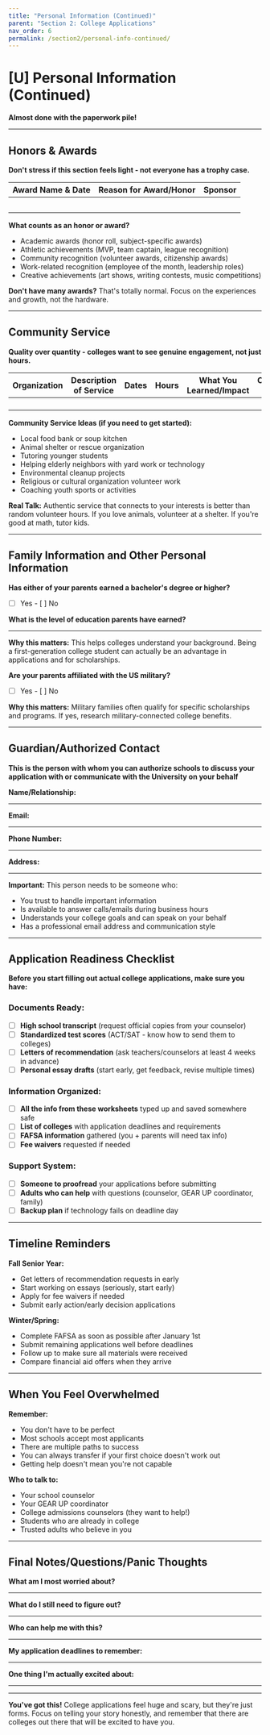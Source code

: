 ```yaml
---
title: "Personal Information (Continued)"
parent: "Section 2: College Applications"
nav_order: 6
permalink: /section2/personal-info-continued/
---
```


# [U] Personal Information (Continued)

**Almost done with the paperwork pile!**

---

## Honors & Awards

**Don't stress if this section feels light - not everyone has a trophy case.**

| **Award Name & Date** | **Reason for Award/Honor** | **Sponsor** |
|-----------------------|----------------------------|-------------|
| | | |
| | | |
| | | |
| | | |
| | | |

**What counts as an honor or award?**
- Academic awards (honor roll, subject-specific awards)
- Athletic achievements (MVP, team captain, league recognition)
- Community recognition (volunteer awards, citizenship awards)
- Work-related recognition (employee of the month, leadership roles)
- Creative achievements (art shows, writing contests, music competitions)

**Don't have many awards?** That's totally normal. Focus on the experiences and growth, not the hardware.

---

## Community Service

**Quality over quantity - colleges want to see genuine engagement, not just hours.**

| **Organization** | **Description of Service** | **Dates** | **Hours** | **What You Learned/Impact** | **Contact Info** |
|------------------|----------------------------|-----------|-----------|----------------------------|------------------|
| | | | | | |
| | | | | | |
| | | | | | |
| | | | | | |

**Community Service Ideas (if you need to get started):**
- Local food bank or soup kitchen
- Animal shelter or rescue organization
- Tutoring younger students
- Helping elderly neighbors with yard work or technology
- Environmental cleanup projects
- Religious or cultural organization volunteer work
- Coaching youth sports or activities

**Real Talk:** Authentic service that connects to your interests is better than random volunteer hours. If you love animals, volunteer at a shelter. If you're good at math, tutor kids.

---

## Family Information and Other Personal Information

**Has either of your parents earned a bachelor's degree or higher?**
- [ ] Yes    - [ ] No

**What is the level of education parents have earned?**
_________________________________________________

**Why this matters:** This helps colleges understand your background. Being a first-generation college student can actually be an advantage in applications and for scholarships.

**Are your parents affiliated with the US military?**
- [ ] Yes    - [ ] No

**Why this matters:** Military families often qualify for specific scholarships and programs. If yes, research military-connected college benefits.

---

## Guardian/Authorized Contact

**This is the person with whom you can authorize schools to discuss your application with or communicate with the University on your behalf**

**Name/Relationship:**
_________________________________________________

**Email:**
_________________________________________________

**Phone Number:**
_________________________________________________

**Address:**
_________________________________________________

**Important:** This person needs to be someone who:
- You trust to handle important information
- Is available to answer calls/emails during business hours
- Understands your college goals and can speak on your behalf
- Has a professional email address and communication style

---

## Application Readiness Checklist

**Before you start filling out actual college applications, make sure you have:**

### Documents Ready:
- [ ] **High school transcript** (request official copies from your counselor)
- [ ] **Standardized test scores** (ACT/SAT - know how to send them to colleges)
- [ ] **Letters of recommendation** (ask teachers/counselors at least 4 weeks in advance)
- [ ] **Personal essay drafts** (start early, get feedback, revise multiple times)

### Information Organized:
- [ ] **All the info from these worksheets** typed up and saved somewhere safe
- [ ] **List of colleges** with application deadlines and requirements
- [ ] **FAFSA information** gathered (you + parents will need tax info)
- [ ] **Fee waivers** requested if needed

### Support System:
- [ ] **Someone to proofread** your applications before submitting
- [ ] **Adults who can help** with questions (counselor, GEAR UP coordinator, family)
- [ ] **Backup plan** if technology fails on deadline day

---

## Timeline Reminders

**Fall Senior Year:**
- Get letters of recommendation requests in early
- Start working on essays (seriously, start early)
- Apply for fee waivers if needed
- Submit early action/early decision applications

**Winter/Spring:**
- Complete FAFSA as soon as possible after January 1st
- Submit remaining applications well before deadlines
- Follow up to make sure all materials were received
- Compare financial aid offers when they arrive

---

## When You Feel Overwhelmed

**Remember:**
- You don't have to be perfect
- Most schools accept most applicants
- There are multiple paths to success
- You can always transfer if your first choice doesn't work out
- Getting help doesn't mean you're not capable

**Who to talk to:**
- Your school counselor
- Your GEAR UP coordinator  
- College admissions counselors (they want to help!)
- Students who are already in college
- Trusted adults who believe in you

---

## Final Notes/Questions/Panic Thoughts

**What am I most worried about?**
_________________________________________________

**What do I still need to figure out?**
_________________________________________________

**Who can help me with this?**
_________________________________________________

**My application deadlines to remember:**
_________________________________________________

**One thing I'm actually excited about:**
_________________________________________________

---

**You've got this!** College applications feel huge and scary, but they're just forms. Focus on telling your story honestly, and remember that there are colleges out there that will be excited to have you.
